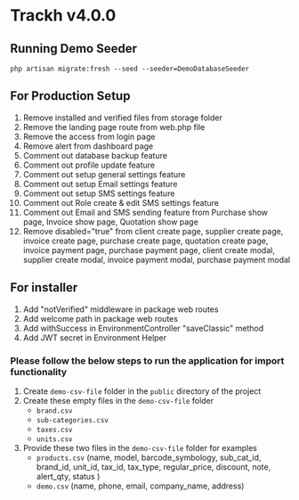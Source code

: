 # Trackh v4.0.0

## Running Demo Seeder

```shell
php artisan migrate:fresh --seed --seeder=DemoDatabaseSeeder
```

## For Production Setup

1. Remove installed and verified files from storage folder
2. Remove the landing page route from web.php file
3. Remove the access from login page
4. Remove alert from dashboard page
5. Comment out database backup feature
6. Comment out profile update feature
7. Comment out setup general settings feature
8. Comment out setup Email settings feature
9. Comment out setup SMS settings feature
10. Comment out Role create & edit SMS settings feature
11. Comment out Email and SMS sending feature from Purchase show page, Invoice show page, Quotation show page
12. Remove disabled="true" from client create page, supplier create page, invoice create page, purchase create page, quotation create page, invoice payment page, purchase payment page, client create modal, supplier create modal, invoice payment modal, purchase payment modal

## For installer

1) Add "notVerified" middleware in package web routes
2) Add welcome path in package web routes
3) Add withSuccess in EnvironmentController "saveClassic" method
4) Add JWT secret in Environment Helper


### Please follow the below steps to run the application for import functionality


1. Create `demo-csv-file` folder in the `public` directory of the project
2. Create these empty files in the `demo-csv-file` folder
    * `brand.csv`
    * `sub-categories.csv`
    * `taxes.csv`
    * `units.csv`
3. Provide these two files in the `demo-csv-file` folder for examples
    * `products.csv` (name, model, barcode_symbology, sub_cat_id, brand_id, unit_id, tax_id, tax_type, regular_price, discount, note, alert_qty, status )
    * `demo.csv` (name, phone, email, company_name, address)
